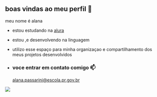 ## boas vindas ao meu perfil 💙

meu nome é alana 

 - estou estudando na [alura](https://ww.alura.com.br)
 - estou ,e desenvolvendo na linguagem 
 - utilizo esse espaço para minha organizaçao e compartilhamento dos meus projetos desenvolvidos

 - ### voce entrar em contato comigo 📫

   alana.passarini@escola.pr.gov.br



![](https://media.tenor.com/-euC8SYHEm0AAAAi/frozen-lizard.gif)
